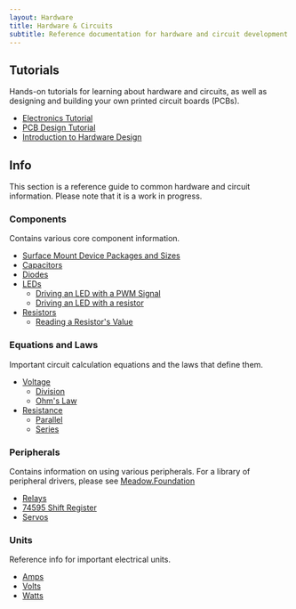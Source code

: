```yaml
---
layout: Hardware
title: Hardware & Circuits
subtitle: Reference documentation for hardware and circuit development.
---
```


## Tutorials

Hands-on tutorials for learning about hardware and circuits, as well as designing and building your own printed circuit boards (PCBs).

* [Electronics Tutorial](Tutorials/Electronics)
* [PCB Design Tutorial](Tutorials/PCB_Tutorial)
* [Introduction to Hardware Design](Fundamentals/Introduction_to_Hardware_Design)

## Info

This section is a reference guide to common hardware and circuit information. Please note that it is a work in progress.

### Components

Contains various core component information.

* [Surface Mount Device Packages and Sizes](/Hardware/Circuits/Components/Packages_and_Sizes)
* [Capacitors](/Hardware/Circuits/Components/Capacitors)
* [Diodes](/Hardware/Circuits/Components/Diodes)
* [LEDs](/Hardware/Circuits/Components/LEDs)
  * [Driving an LED with a PWM Signal](/Hardware/Circuits/Components/LEDs/Driving_w_PWM/)
  * [Driving an LED with a resistor](/Hardware/Circuits/Components/LEDs/Driving_w_Resistor/)
* [Resistors](/Hardware/Circuits/Components/Resistors)
  * [Reading a Resistor's Value](/Hardware/Circuits/Components/Resistors/Reading)

### Equations and Laws

Important circuit calculation equations and the laws that define them.

* [Voltage](/Hardware/Reference/Equations_and_Laws/Voltage)
  * [Division](/Hardware/Reference/Equations_and_Laws/Voltage/Division)
  * [Ohm's Law](/Hardware/Reference/Equations_and_Laws/Voltage/Ohms_Law)
* [Resistance](/Hardware/Reference/Equations_and_Laws/Resistance)
  * [Parallel](/Hardware/Reference/Equations_and_Laws/Resistance/Parallel)
  * [Series](/Hardware/Reference/Equations_and_Laws/Resistance/Series)

### Peripherals

Contains information on using various peripherals. For a library of peripheral drivers, please see [Meadow.Foundation](http://developer.wildernesslabs.co/Meadow/Meadow.Foundation/)

* [Relays](/Hardware/Reference/Peripherals/Relays)
* [74595 Shift Register](/Hardware/Reference/Peripherals/ShiftRegister74595)
* [Servos](/Hardware/Reference/Peripherals/Servos)

### Units

Reference info for important electrical units.

* [Amps](/Hardware/Reference/Units/Amps)
* [Volts](/Hardware/Reference/Units/Volts)
* [Watts](/Hardware/Reference/Units/Watts)
